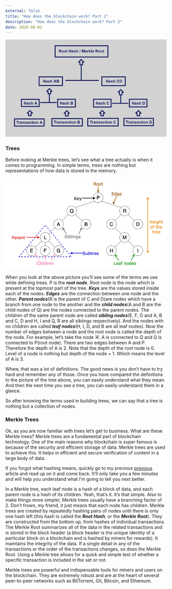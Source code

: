 ```yaml
---
external: false
title: "How does the blockchain work? Part 2"
description: "How does the blockchain work? Part 2"
date: 2020-08-02
---
```


![Image from hackernoon.com](https://github.com/bahdotsh/bahdotsh.github.io/blob/newblog/content/assets/b1.jpeg?raw=true)

### Trees
Before looking at Merkle trees, let’s see what a tree actually is when it comes to programming. In simple terms, trees are nothing but representations of how data is stored in the memory.

![Image from towardsdatascience.com](https://github.com/bahdotsh/bahdotsh.github.io/blob/newblog/content/assets/b2.jpeg?raw=true)

When you look at the above picture you’ll see some of the terms we use while defining trees. P is the ***root node***. Root node is the node which is present at the topmost part of the tree. ***Keys*** are the values stored inside each of the nodes. ***Edges*** are the connection between one node and the other. ***Parent nodes***(R is the parent of C and D)are nodes which have a branch from one node to the another and the ***child nodes***(A and B are the child nodes of Q) are the nodes connected to the parent nodes. The children of the same parent node are called ***sibling nodes***(E, F, G and A, B and C, D and H, I and Q, R are all siblings respectively). And the nodes with no children are called ***leaf nodes***(H, I, D, and B are all leaf nodes). Now the number of edges between a node and the root node is called the depth of the node. For example, let’s take the node ‘A’. A is connected to Q and Q is connected to P(root node). There are two edges between A and P. Therefore the depth of A is 2. Note that the depth of the root node is 0. Level of a node is nothing but depth of the node + 1. Which means the level of A is 3.

Whew, that was a lot of definitions. The good news is you don’t have to try hard and remember any of those. Once you have compared the definitions to the picture of the tree above, you can easily understand what they mean. And then the next time you see a tree, you can easily understand them in a glance.

So after knowing the terms used in building trees, we can say that a tree is nothing but a collection of nodes.

### Merkle Trees
Ok, as you are now familiar with trees let’s get to business. What are these Merkle trees? Merkle trees are a fundamental part of blockchain technology. One of the main reasons why blockchain is super famous is because of the security and efficient storage of data. Merkle trees are used to achieve this. It helps in efficient and secure verification of content in a large body of data.

If you forgot what hashing means, quickly go to my previous [previous](https://gokuls.in/blog/how-does-blockchain-work-1/) article and read up on it and come back. It’ll only take you a few minutes and will help you understand what I’m going to tell you next better.

In a Merkle tree, each leaf node is a hash of a block of data, and each parent node is a hash of its children. Yeah, that’s it. It’s that simple. Also to make things more simpler, Merkle trees usually have a branching factor of 2. Don’t frown, my friend, it just means that each node has children. Merkle trees are created by repeatedly hashing pairs of nodes until there is only one hash left (this hash is called the ***Root Hash***, or the ***Merkle Root***). They are constructed from the bottom up, from hashes of individual transactions. The Merkle Root summarizes all of the data in the related transactions and is stored in the block header (a block header is the unique identity of a particular block on a blockchain and is hashed by miners for rewards). It maintains the integrity of the data. If a single detail in any of the transactions or the order of the transactions changes, so does the Merkle Root. Using a Merkle tree allows for a quick and simple test of whether a specific transaction is included in the set or not.

Merkle trees are powerful and indispensable tools for miners and users on the blockchain. They are extremely robust and are at the heart of several peer-to-peer networks such as BitTorrent, Git, Bitcoin, and Ethereum.
